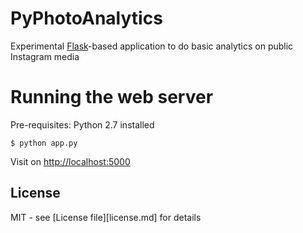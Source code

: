 # PyPhotoAnalytics

Experimental [Flask](http://flask.pocoo.org/)-based application to do basic analytics on public Instagram media

# Running the web server

Pre-requisites: Python 2.7 installed

```
$ python app.py
```

Visit on [http://localhost:5000](http://localhost:5000)



## License

MIT - see [License file][license.md] for details
